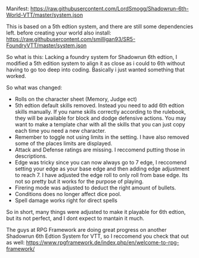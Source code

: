 Manifest: https://raw.githubusercontent.com/LordSmogg/Shadowrun-6th-World-VTT/master/system.json


This is based on a 5th edtion system, and there are still some dependencies left. before creating your world also install: https://raw.githubusercontent.com/smilligan93/SR5-FoundryVTT/master/system.json

So what is this:
Lacking a foundry system for Shadowrun 6th edtion, I modified a 5th edition system to align it as close as i could to 6th without having to go too deep into coding. Basically i just wanted something that worked. 

So what was changed:
- Rolls on the character sheet (Memory, Judge ect)
- 5th edtion default skills removed. Instead you need to add 6th edtion skills manually. If you name skills correctly according to the rulebook, they will be available for block and dodge defensive actions. You may want to make a template char with all the skills that you can just copy each time you need a new character.
- Remember to toggle not using limits in the setting. I have also removed some of the places limits are displayed.
- Attack and Defense ratings are missing. I reccomend putting those in descriptions.
- Edge was tricky since you can now always go to 7 edge, I reccomend setting your edge as your base edge and then adding edge adjustment to reach 7. I have adjusted the edge roll to only roll from base edge. Its not so pretty but it works for the purpose of playing. 
- Firering mode was adjusted to deduct the right amount of bullets.
- Conditions does no longer affect dice pool.
- Spell damage works right for direct spells

So in short, many things were adjusted to make it playable for 6th edtion, but its not perfect, and I dont expect to mantain it much. 

The guys at RPG Framework are doing great progress on another Shadowrun 6th Edtion System for VTT, so I reccomend you check that out as well: https://www.rpgframework.de/index.php/en/welcome-to-rpg-framework/
